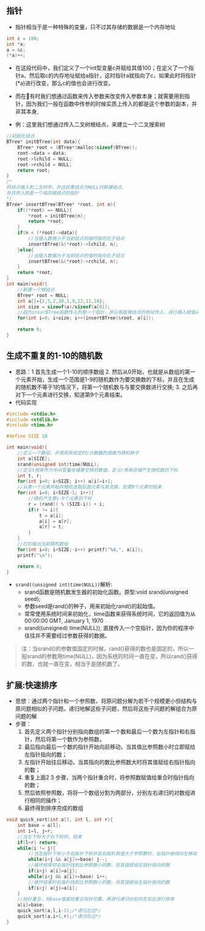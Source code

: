 ## 指针
- 指针相当于是一种特殊的变量，只不过其存储的数据是一个内存地址
```c
int c = 100;
int *a;
a = &c;
(*a)++;
```
- 在这段代码中，我们定义了一个int型变量c并赋给其值100；在定义了一个指针a，然后取c的内存地址赋给a指针，这时指针a就指向了c，如果此时将指针(*a)进行改变，那么c的值也会进行改变。

- 而在有时我们想通过函数来传入参数来改变传入参数本身；就需要用到指针，因为我们一般在函数中传参的时候实质上传入的都是这个参数的副本，并非其本身,
- 例：这里我们想通过传入二叉树根结点，来建立一个二叉搜索树
```c
//初始化结点
BTree* initBTree(int data){
    BTree* root = (BTree*)malloc(sizeof(BTree));
    root->data = data;
    root->lchild = NULL;
    root->rchild = NULL;
    return root;
}
/*
将结点插入到二叉树中，并且如果结点为NULL时新建结点，
并且传入的是一个指向根结点的指针
*/
BTree* insertBTree(BTree* *root, int n){
    if((*root) == NULL){
        *root = initBTree(n);
        return *root;
    }
    if(n < (*root)->data){
        //当插入数据小于当前结点的值时指向左子结点
        insertBTree(&(*root)->lchild, n);
    }else{
        //当插入数据大于当前结点的值时指向右子结点
        insertBTree(&(*root)->rchild, n);
    }
    return *root;
}
int main(void){
    //新建一个根结点
    BTree* root = NULL;
    int a[]={2,5,2,20,1,9,12,11,10};
    int size = sizeof(a)/sizeof(a[0]);
    //因为inserBTree函数传入的是一个指针，所以我取根结点的地址传入，进行插入赋值从而生成树
    for(int i=0; i<size; i++)insertBTree(&root, a[i]);
    
    return 0;
}
```


## 生成不重复的1-10的随机数
- 思路：1.首先生成一个1-10的顺序数组 2. 然后从0开始，也就是从数组的第一个元素开始，生成一个范围是1-9的随机数作为要交换数的下标，并且在生成的随机数不等于1的情况下，将第一个随机数与与要交换数进行交换; 3. 之后再对下一个元素进行交换，知道第9个元素结束。
- 代码实现
```c
#include <stdio.h>
#include <stdlib.h>
#include <time.h>

#define SIZE 10

int main(void){
    //定义一个数组，并使用系统定时/计数器的值做为随机种子
    int a[SIZE];
    srand(unsigned int)time(NULL);
    //定义t用来作为中间变量存储要交换的数值，定义r用来存储产生随机数的下标
    int t, r;
    for(int i=0; i<SIZE; i++) a[i]=i+1;
    //从第一个元素开始并随机选取后面元素与其交换，到第9个元素时结束
    for(int i=0; i<SIZE-1; i++){
        //随机产生第i-9个元素的下标
        r = (rand() % (SIZE-i)) + i;
        if(r != i){
            t = a[i];
            a[i] = a[r];
            a[r] = t;
        }
    }
    //打印输出当前随机数组
    for(int i=0; i<SIZE; i++) printf("%d,", a[i]);
    printf("\n");

    return 0;
}
```
- `srand((unsigned int)time(NULL))`解析:
  - srand函数是随机数发生器的初始化函数。原型:void srand(unsigned seed);
  - 参数seed是rand()的种子，用来初始化rand()的起始值。
  - 常常使用系统时间来初始化，time函数来获得系统时间，它的返回值为从 00:00:00 GMT, January 1, 1970
  - srand((unsigned) time(NULL)); 直接传入一个空指针，因为你的程序中往往并不需要经过参数获得的数据。
>注：当srand()的参数值固定的时候，rand()获得的数也是固定的，所以一般srand的参数用time(NULL)，因为系统的时间一直在变，所以rand()获得的数，也就一直在变，相当于是随机数了。

## 扩展:快速排序
- 思想：通过两个指针和一个参照数，将原问题分解为若干个规模更小但结构与原问题相似的子问题。递归地解这些子问题，然后将这些子问题的解组合为原问题的解
- 步骤：
  1. 首先定义两个指针分别指向数组的第一个数和最后一个数为左指针和右指针，然后将第一个数作为参照数，
  2. 最后指向最后一个数的指针开始向前移动，当其值比参照数小时立即赋给左指针指向的数；
  3. 左指针开始往后移动，当其指向的数比参照数大时将其值赋给右指针指向的数；
  4. 重复上面2 3 步骤，当两个指针重合时，将参照数赋值给重合时指针指向的数；
  5. 然后依照参照数，将将一个数组分割为两部分，分别左右递归的对数组进行相同的操作；
  6. 最终得到排序完成的数组
```c
void quick_sort(int a[], int l, int r){
    int base = a[l];
    int i=l, j=r;
    //当左下标大于右下标时，结束
    if(l>r) return;
    while(i != j){
        //当左指针下标小于右指针下标并且右指针其值大于参照数时，右指针继续向左移动
        while(i<j && a[j]>=base) j--;
        //循环结束时右指针找到比参照数小的数，将其值赋给左指针指向的数
        if(i<j) a[i]=a[j];
        while(i<j && a[i]<=base) i++;
        //循环结束时右指针找到比参照数小的数，将其值赋给左指针指向的数
        if(i<j) a[j]=a[i];
    }
    //指针重合，将base值赋给重合指针位置，再进行递归分别向左右在进行排序
    a[i]=base;
    quick_sort(a,l,i-1);/*递归左边*/
    quick_sort(a,i+1,r);/*递归右边*/
}
```